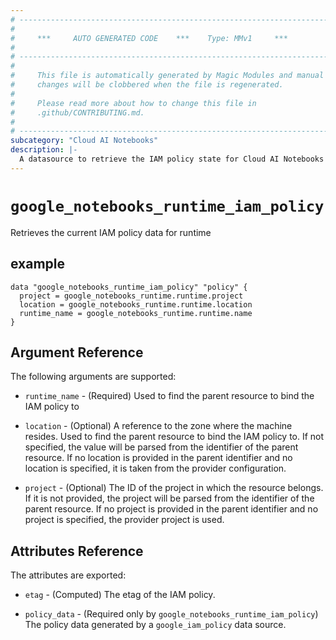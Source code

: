 ```yaml
---
# ----------------------------------------------------------------------------
#
#     ***     AUTO GENERATED CODE    ***    Type: MMv1     ***
#
# ----------------------------------------------------------------------------
#
#     This file is automatically generated by Magic Modules and manual
#     changes will be clobbered when the file is regenerated.
#
#     Please read more about how to change this file in
#     .github/CONTRIBUTING.md.
#
# ----------------------------------------------------------------------------
subcategory: "Cloud AI Notebooks"
description: |-
  A datasource to retrieve the IAM policy state for Cloud AI Notebooks Runtime
---
```



# `google_notebooks_runtime_iam_policy`
Retrieves the current IAM policy data for runtime


## example

```hcl
data "google_notebooks_runtime_iam_policy" "policy" {
  project = google_notebooks_runtime.runtime.project
  location = google_notebooks_runtime.runtime.location
  runtime_name = google_notebooks_runtime.runtime.name
}
```

## Argument Reference

The following arguments are supported:

* `runtime_name` - (Required) Used to find the parent resource to bind the IAM policy to
* `location` - (Optional) A reference to the zone where the machine resides. Used to find the parent resource to bind the IAM policy to. If not specified,
  the value will be parsed from the identifier of the parent resource. If no location is provided in the parent identifier and no
  location is specified, it is taken from the provider configuration.

* `project` - (Optional) The ID of the project in which the resource belongs.
    If it is not provided, the project will be parsed from the identifier of the parent resource. If no project is provided in the parent identifier and no project is specified, the provider project is used.

## Attributes Reference

The attributes are exported:

* `etag` - (Computed) The etag of the IAM policy.

* `policy_data` - (Required only by `google_notebooks_runtime_iam_policy`) The policy data generated by
  a `google_iam_policy` data source.
